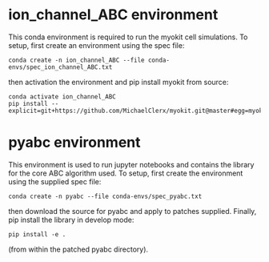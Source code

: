 # ion_channel_ABC environment

This conda environment is required to run the myokit cell
simulations. To setup, first create an environment using
the spec file:

```
conda create -n ion_channel_ABC --file conda-envs/spec_ion_channel_ABC.txt
```

then activation the environment and pip install myokit from source:

```
conda activate ion_channel_ABC
pip install --explicit=git+https://github.com/MichaelClerx/myokit.git@master#egg=myokit
```

# pyabc environment

This environment is used to run jupyter notebooks and contains the library
for the core ABC algorithm used. To setup, first create the environment
using the supplied spec file:

```
conda create -n pyabc --file conda-envs/spec_pyabc.txt
```

then download the source for pyabc and apply to patches supplied.
Finally, pip install the library in develop mode:

```
pip install -e .
```
(from within the patched pyabc directory).
